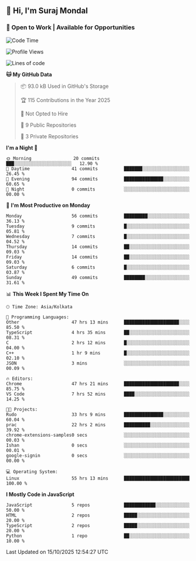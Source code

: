## 👋 Hi, I'm Suraj Mondal
### 🚀 Open to Work | Available for Opportunities

<!--START_SECTION:waka-->
![Code Time](http://img.shields.io/badge/Code%20Time-73%20hrs%2014%20mins-blue)

![Profile Views](http://img.shields.io/badge/Profile%20Views-215-blue)

![Lines of code](https://img.shields.io/badge/From%20Hello%20World%20I%27ve%20Written-100.3%20thousand%20lines%20of%20code-blue)

**🐱 My GitHub Data** 

> 📦 93.0 kB Used in GitHub's Storage 
 > 
> 🏆 115 Contributions in the Year 2025
 > 
> 🚫 Not Opted to Hire
 > 
> 📜 9 Public Repositories 
 > 
> 🔑 3 Private Repositories 
 > 
**I'm a Night 🦉** 

```text
🌞 Morning                20 commits          ███░░░░░░░░░░░░░░░░░░░░░░   12.90 % 
🌆 Daytime                41 commits          ███████░░░░░░░░░░░░░░░░░░   26.45 % 
🌃 Evening                94 commits          ███████████████░░░░░░░░░░   60.65 % 
🌙 Night                  0 commits           ░░░░░░░░░░░░░░░░░░░░░░░░░   00.00 % 
```
📅 **I'm Most Productive on Monday** 

```text
Monday                   56 commits          █████████░░░░░░░░░░░░░░░░   36.13 % 
Tuesday                  9 commits           █░░░░░░░░░░░░░░░░░░░░░░░░   05.81 % 
Wednesday                7 commits           █░░░░░░░░░░░░░░░░░░░░░░░░   04.52 % 
Thursday                 14 commits          ██░░░░░░░░░░░░░░░░░░░░░░░   09.03 % 
Friday                   14 commits          ██░░░░░░░░░░░░░░░░░░░░░░░   09.03 % 
Saturday                 6 commits           █░░░░░░░░░░░░░░░░░░░░░░░░   03.87 % 
Sunday                   49 commits          ████████░░░░░░░░░░░░░░░░░   31.61 % 
```


📊 **This Week I Spent My Time On** 

```text
🕑︎ Time Zone: Asia/Kolkata

💬 Programming Languages: 
Other                    47 hrs 13 mins      █████████████████████░░░░   85.50 % 
TypeScript               4 hrs 35 mins       ██░░░░░░░░░░░░░░░░░░░░░░░   08.31 % 
C                        2 hrs 12 mins       █░░░░░░░░░░░░░░░░░░░░░░░░   04.00 % 
C++                      1 hr 9 mins         █░░░░░░░░░░░░░░░░░░░░░░░░   02.10 % 
JSON                     3 mins              ░░░░░░░░░░░░░░░░░░░░░░░░░   00.09 % 

🔥 Editors: 
Chrome                   47 hrs 21 mins      █████████████████████░░░░   85.75 % 
VS Code                  7 hrs 52 mins       ████░░░░░░░░░░░░░░░░░░░░░   14.25 % 

🐱‍💻 Projects: 
Rudo                     33 hrs 9 mins       ███████████████░░░░░░░░░░   60.04 % 
prac                     22 hrs 2 mins       ██████████░░░░░░░░░░░░░░░   39.92 % 
chrome-extensions-samples0 secs              ░░░░░░░░░░░░░░░░░░░░░░░░░   00.03 % 
Ishan                    0 secs              ░░░░░░░░░░░░░░░░░░░░░░░░░   00.01 % 
google-signin            0 secs              ░░░░░░░░░░░░░░░░░░░░░░░░░   00.00 % 

💻 Operating System: 
Linux                    55 hrs 13 mins      █████████████████████████   100.00 % 
```

**I Mostly Code in JavaScript** 

```text
JavaScript               5 repos             ████████████░░░░░░░░░░░░░   50.00 % 
HTML                     2 repos             █████░░░░░░░░░░░░░░░░░░░░   20.00 % 
TypeScript               2 repos             █████░░░░░░░░░░░░░░░░░░░░   20.00 % 
Python                   1 repo              ██░░░░░░░░░░░░░░░░░░░░░░░   10.00 % 
```




 Last Updated on 15/10/2025 12:54:27 UTC
<!--END_SECTION:waka-->

